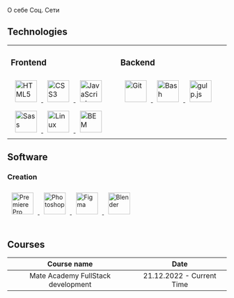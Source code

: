 О себе
Соц. Сети

## Technologies
<table><tr><td valign="top" width="50%">

### Frontend
<div align="left">
  <a
    href="https://en.wikipedia.org/wiki/HTML5"
    target="_blank"
  >
    <img
      style="margin: 10px"
      src="https://profilinator.rishav.dev/skills-assets/html5-original-wordmark.svg"
      alt="HTML5"
      height="50"
    />
  </a>
  <a
    href="https://www.w3schools.com/css/"
    target="_blank"
  >
    <img
      style="margin: 10px"
      src="https://profilinator.rishav.dev/skills-assets/css3-original-wordmark.svg"
      alt="CSS3"
      height="50"
    />
  </a>
  <a
    href="https://www.javascript.com/"
    target="_blank"
  >
    <img
      style="margin: 10px"
      src="https://profilinator.rishav.dev/skills-assets/javascript-original.svg"
      alt="JavaScript"
      height="50"
    />
  </a>
  <a
    href="https://sass-lang.com/"
    target="_blank"
  >
    <img
      style="margin: 10px"
      src="https://profilinator.rishav.dev/skills-assets/sass-original.svg"
      alt="Sass"
      height="50"
    />
  </a>
  <a
    href="https://www.linux.org/"
    target="_blank"
  >
    <img
      style="margin: 10px"
      src="https://profilinator.rishav.dev/skills-assets/linux-original.svg"
      alt="Linux"
      height="50"
    />
  </a>
  <a
    href="http://getbem.com/"
    target="_blank"
  >
    <img
      style="margin: 10px"
      src="https://profilinator.rishav.dev/skills-assets/bem.svg"
      alt="BEM"
      height="50"
    />
  </a>
</div>

</td><td valign="top" width="50%">

### Backend
<div align="left">
  <a
    href="https://github.com/Vo7kov"
    target="_blank"
  >
    <img
      style="margin: 10px"
      src="https://profilinator.rishav.dev/skills-assets/git-scm-icon.svg" alt="Git"
      height="50"
    />
  </a>
  <a
    href="https://www.gnu.org/software/bash/"
    target="_blank"
  >
    <img
      style="margin: 10px"
      src="https://profilinator.rishav.dev/skills-assets/gnu_bash-icon.svg"
      alt="Bash"
      height="50"
    />
  </a>
  <a
    href="https://gulpjs.com/"
    target="_blank"
  >
    <img
      style="margin: 10px"
      src="https://profilinator.rishav.dev/skills-assets/gulp-plain.svg" alt="gulp.js"
      height="50"
    />
  </a>
</div>
</td></tr></table>

## Software

### Creation
<div align="left">
  <a
    href="https://www.adobe.com/in/products/premiere.html"
    target="_blank"
  >
    <img
      style="margin: 10px"
      src="https://profilinator.rishav.dev/skills-assets/adobepremierepro.png"
      alt="Premiere Pro"
      height="50"
    />
  </a>
  <a
    href="https://www.adobe.com/in/products/photoshop.html"
    target="_blank"
  >
    <img
      style="margin: 10px"
      src="https://profilinator.rishav.dev/skills-assets/photoshop-plain.svg"
      alt="Photoshop"
      height="50"
    />
  </a>
  <a
    href="https://www.figma.com/"
    target="_blank"
  >
    <img
      style="margin: 10px"
      src="https://profilinator.rishav.dev/skills-assets/figma-icon.svg" alt="Figma"
      height="50"
    />
  </a>
  <a
    href="https://www.blender.org/"
    target="_blank"
  >
    <img
      style="margin: 10px"
      src="https://profilinator.rishav.dev/skills-assets/blender_community_badge_white.svg"
      alt="Blender"
      height="50"
    />
  </a>
</div>

<br/>

## Courses

| **Course name**                    | **Date**                  |
|:----------------------------------:|:-------------------------:|
| Mate Academy FullStack development | 21.12.2022 - Current Time |

<br />
